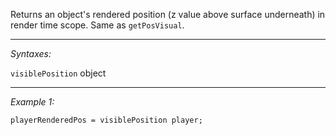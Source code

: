 Returns an object's rendered position (z value above surface underneath) in render time scope. Same as `getPosVisual`.


---
*Syntaxes:*

`visiblePosition` object

---
*Example 1:*

```sqf
playerRenderedPos = visiblePosition player;
```